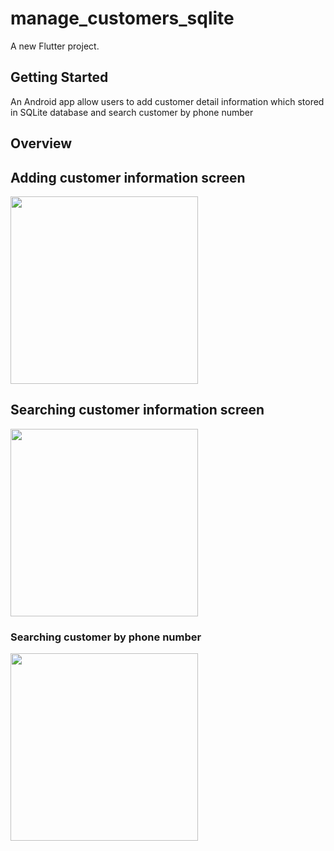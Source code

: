 # manage_customers_sqlite

A new Flutter project.

## Getting Started

An Android app allow users to add customer detail information which stored in SQLite database and search customer by phone number

## Overview

## Adding customer information screen
<body>
<img src="https://lh3.googleusercontent.com/IpqTCbVCkMb8io8pWerTpZJbQATPqV8rhWJ85jJfJAz8wp4mf0_72yX8zzarSdCGet_fEA-QhIVct1S0AYcRtmqDc_9oWix8ktJM_n05exKupAl2AWtV8r-Gbz5Ucka6Fvb5XLOs9JNs48Yt4nGEyeFYFUXcsU_GFaHgxsSyfaJapDmhUzQisowTGGtbUaab6z-j0szpW_YQQnqKExFM356vPX-lFR3_SMeQieLsDBxR-HYtuptL7YMMptqAId55j6bRw3PIltCqM4Wxn5nBwuE0kLlKr8ovMLQZkrsnKO1LIb_sRfgbAsRVDXHTIaGRKrEWaNzDNhjpcSMpJSWnSmEq_612PRA8adpeGWDprnKBL05N5jgyPCqYGe5cgQcrgz3qKe8f_04O9hgEjEtIBBGU-VaEtOmtIN-A-kkHORs3Muw0aO_vrM70Z9cVlQUs7Tw0wOx2X-vrL89hnEJ4JgL-xsgGHpwANFXRhvo0EBScGj-YKPxLoEgzg_D0KcwrVxCrRdB5uDd5x7mtE11L51TU87cIcaXqoL9kMEDNCgkkJCf4gz7pl4RW80xzwTbDJ3cGOrm14RC20H3Nrns4RjvYotUDfMGnzPKIC-HxzLOuyI17nC9SZ7-_zBusBBwhi-9l5XPWjK6jb5odbAyqxeX7LDi05l-LhKcp-bzjmZSUIkyEZ9O4gpsMQxv1m_VNTjdsvi1v2s241Za6iGQQJcVJH6of-kDlO_VdL4tATAnUXkgOrtTdb2F0JWx99R6J-AxnYJc3KC7IBqhboM-G6tMwIJQoIvh5Vd3V0KSNhR8BzLBRXVWarrfaXlMlWWfcWWfayAVa1jtfeeBqwTqEezSa0xtRCsf_j9YLNdHy8XUBWvqLuj9EkS2-ywAF1dG06Ti1-k5NyAotp-u-afCTdcwk82soMYfbP07iuCLk7elS=w510-h1128-s-no?authuser=0" alt="" border="0" width="300" >
</body>


## Searching customer information screen
<body>
<img src="https://lh3.googleusercontent.com/pKrBGa2onKJV5qI9QijFXbPa3KDmbYmshc0uzLbU7QDM57IyIJsyU_mA-menxb65w5C5uzuQcUg8Jn-uI5RUJGZYUjeW4-FNWIpxRqK7PvmTgiaOtwBgBElSUs7p66QAPvaTffRLOc1OxmNB3-U5HYgOBrkSfSHMW5IbNKPw93l0UZ7DXIhnF-NCtPFIEBZ8LHbMovlmx0LLZWvXZkMEZV9mx0cZMKS2GLDvmPWAg-2eyyVvBnw2oo17ytutJnqm2mYTIoHyFcQRoRyn_ArRWMhVi_re2ExT8vMUUuluZPa_5dJ_cv8iKyHVDXp-NCuZ5DIletF8PcaDvv4AbYP6sAv8Oeth97ge7oF-sf_CyrWvxT8y0oUyZpS_DUpTXQI0KeoN12Fo6tHE8Hon-9MAplny5SIbAo1snJ5OnAeuw6JFqWZXoyhVU-bG7kkHJPdOJgSgzSBfh2LzOqjBmj5PhQgMH_VM68kKVHgND6dzd0RuS_gdcP3Sq0syvgEgZ99sSvS9a7alFaKjeb5A4n4weIoJ1IM0xcs1dIY5AASI-zStFzdnCOXNMU0RRzSGOKEbmStmJ1Sl9ohEx8fkbGW15phgFUl12vZ627KpPwP_d3_ei3GHtTJVmMxE1I5bPSzA_OksOSZ30FQFe8IJWkkCLrCZW4_4i_6aivQw0ir85wZ3LHnmMp8YMdhgC2anVwmWs_W1HNDWOOG8NkFKWUgcpi4JbHdz543Zdb5FDVNPMhVT8qh_lqlCTdn3r9xBFFfke6kRopjVrPi8xcnCXE806oK9VivLxbW_Ouwb4mJF-dt5pb6OMgIiinM99KGS_NvxNY3BGi6yrsqHx8CqFtORpEG6VL_2Opoj713yYyxvBOGcLU0WPSIk0QJaAdGwzjE6V85dj3eoolAUEvTpixjSo0MaYEbLA7L_Qv8A87pFBeV_=w512-h1137-s-no?authuser=0" alt="" border="0" width="300" >
</body>

### Searching customer by phone number
<body>
<img src="https://lh3.googleusercontent.com/SKS6eOTDPbhcQCPCBpWwsuLbu23BPSXWawiQKP22jrHPpWq3rzKvMZwNaEtxFvPpSeHOL5kg0hi5caSg-vT9_7l0flwtTsExxFuZQDahbFAbR-nbKQzX_HYTwBGo84i2MlJXv-MbbKpklF_HsIrnxYsGnGZfvfK87myvG31fZH-012TESGFu5K8tRm8Lc6z0ve7ElL_BloocNvbdnpJ2UtEi0EPgW4PI4W5ESjfV4tflHocMxffGnCz9LflgObetpEFTgYRuIb1G9Lmuwii8jCot_fW6y2WrOJu6O5zX2HJ4AV4B8oZUomXhYBPd_z3LNK2JWlodfxujKI2LZLHXLZfrlj4ZESN-QXZSoUr6Vy1ZPZBh-3-D0AoRfEOV1vIKUdD3K307IocKWVdo-dEBb25W2fdSsHrswm9UIoYwggu9JLp9t-DlTYAYwSMDkhuvflvS8QgodhhH4sveb5KutfRWqsCqxXWxnlNK1VPe-iz-hppyewoDOQQDo7RcUWORcB8d9efbVod_A6FYcZ7E9xHg4xMvHM-RZ8c93MxHFjsg4kV7HGzwa721Ezgy8aW_Ae9t0CL2crWdYA68Md6j_693S3fzP1cJY3N5psKllPU6oSkQuMj73N_B4CzoOeZd0XG_ii0pcZnCHy7ZqluBeNPKBoM51WJt4d8Htu-oWy65kTIfkA1GgabY9IhLjZL6bgfqpeNF3gm2qqPh9RQ-7SfI_05L6JvkQNqTDOGUJEdhay1eQQoCDp1ZjBQkJUnsMg9XvjnUzV97GXvVcKhEOuFAIfVGAf3KYL9LD-gh50LvXWdHT5Z7Lsy1S8AJWviFFQFk6ID5emKvXAAtJmxrozUcqk-KfpEbN_2thySlbcCNH4lPXe4GStTPyDtgwhg4C-N8pUAdHcqVIcamQbmSynExs51L5FMPn1VSqTcm8UWQ=w507-h1122-s-no?authuser=0" alt="" border="0" width="300" >
</body>
